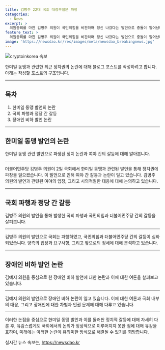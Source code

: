 ```yaml
---
title: 김병주 22대 국회 대정부질문 파행
categories:
  - News
excerpt: >
  의원총회를 마친 김병주 의원이 국민의힘을 비판하며 정신 나갔다는 발언으로 충돌이 일어났다. 국민의힘이 사과를 요구하고 본회의는 파행됐고, 추경호 원내대표는 김 의원의 사과가 없으면 본회의 참석이 어렵다고 밝혔다. 더불어민주당은 국회 기차는 정시에 출발한다며 단독 강행을 예고했고, 정치권에서는 이에 대한 갑론을박이 이어지고 있다. 김병주 의원의 발언에 대해 국민의힘은 파행을 유도했다고 주장하고, 민주당은 규정을 준수하겠다는 입장이다.
feature_text: >
  의원총회를 마친 김병주 의원이 국민의힘을 비판하며 정신 나갔다는 발언으로 충돌이 일어났다. 국민의힘이 사과를 요구하고 본회의는 파행됐고, 추경호 원내대표는 김 의원의 사과가 없으면 본회의 참석이 어렵다고 밝혔다. 더불어민주당은 국회 기차는 정시에 출발한다며 단독 강행을 예고했고, 정치권에서는 이에 대한 갑론을박이 이어지고 있다. 김병주 의원의 발언에 대해 국민의힘은 파행을 유도했다고 주장하고, 민주당은 규정을 준수하겠다는 입장이다.
image: 'https://newsdao.kr/res/images/meta/newsdao_breakingnews.jpg'
---
```


<p><img src="https://newsdao.kr/res/images/meta/newsdao_breakingnews.jpg" alt="cryptoinkorea 속보" /></p>

<p>한미일 동맹과 관련한 최근 정치권의 논란에 대해 블로그 포스트를 작성하려고 합니다. 아래는 작성할 포스트의 구조입니다.</p>

<hr />

<h2 data-ke-size="size26">목차</h2>

<ol>
<li>한미일 동맹 발언의 논란</li>
<li>국회 파행과 정당 간 갈등</li>
<li>장애인 비하 발언 논란</li>
</ol>

<hr />

<h2 data-ke-size="size24">한미일 동맹 발언의 논란</h2>

<p>한미일 동맹 관련 발언으로 파생된 정치 논란과 여야 간의 갈등에 대해 알아봅니다.</p>

<hr />

<p data-ke-size="size16">더불어민주당 김병주 의원이 2일 국회에서 한미일 동맹과 관련된 발언을 통해 정치권에 파장을 일으켰습니다. 이 발언으로 인해 여야 간 갈등과 논란이 일고 있습니다. 김병주 의원의 발언과 관련된 여야의 입장, 그리고 시의적절한 대응에 대해 논의하고 있습니다.</p>

<hr />

<h2 data-ke-size="size24">국회 파행과 정당 간 갈등</h2>

<p>김병주 의원의 발언을 통해 발생한 국회 파행과 국민의힘과 더불어민주당 간의 갈등을 살펴봅니다.</p>

<hr />

<p data-ke-size="size16">김병주 의원의 발언으로 국회는 파행하였고, 국민의힘과 더불어민주당 간의 갈등이 심화되었습니다. 양측의 입장과 요구사항, 그리고 앞으로의 정세에 대해 분석하고 있습니다.</p>

<hr />

<h2 data-ke-size="size24">장애인 비하 발언 논란</h2>

<p>김예지 의원을 중심으로 한 장애인 비하 발언에 대한 논란과 이에 대한 여론을 살펴보고 있습니다.</p>

<hr />

<p data-ke-size="size16">김예지 의원의 발언으로 장애인 비하 논란이 일고 있습니다. 이에 대한 여론과 국회 내부의 대응, 그리고 장애인에 대한 차별과 인권 문제에 대해 다루고 있습니다.</p>

<hr />

<p>이러한 논점을 중심으로 한미일 동맹 발언과 이를 둘러싼 정치적 갈등에 대해 자세히 다룬 후, 유감스럽게도 국회에서의 논의가 정상적으로 이루어지지 못한 점에 대해 유감을 표하며, 미래에는 이러한 논란이 유의미한 방식으로 해결될 수 있기를 희망합니다.</p>
실시간 뉴스 속보는, <a href="https://newsdao.kr" rel="dofollow">https://newsdao.kr</a>


